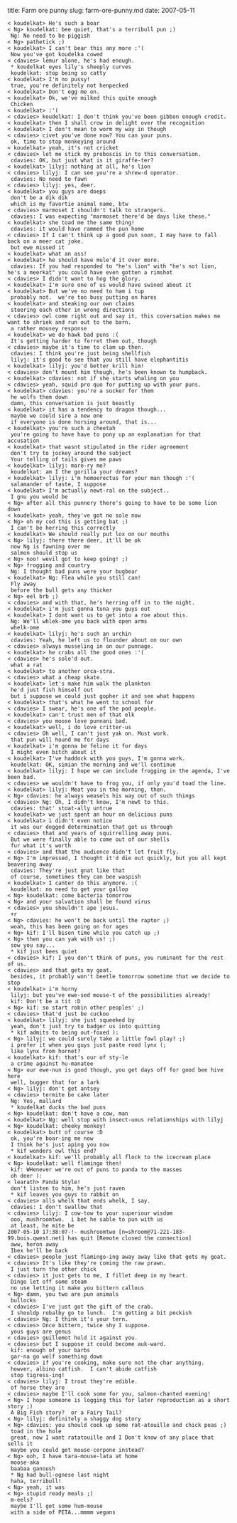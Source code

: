 title: Farm ore punny
slug: farm-ore-punny.md
date: 2007-05-11


    < koudelkat> He's such a boar
    < Ng> koudelkat: bee quiet, that's a terribull pun ;)
     Ng: No need to be piggish
    < Ng> pathetick ;)
    < koudelkat> I can't bear this any more :'(
     Now you've got koudelka cowed
    < cdavies> lemur alone, he's had enough.
     * koudelkat eyes lily's sheeply curves
     koudelkat: stop being so catty
    < koudelkat> I'm no pussy!
     true, you're definitely not henpecked
    < koudelkat> Don't egg me on.
    < koudelkat> Ok, we've milked this quite enough
     Chicken
    < koudelkat> :'(
    < cdavies> koudelkat: I don't think you've been gibbon enough credit.
    < koudelkat> then I shall crow in delight over the recognition
    < koudelkat> I don't mean to worm my way in though
    < cdavies> civet you've done now? You can your puns.
     ok, time to stop monkeying around
    < koudelkat> yeah, it's not cricket
    < cdavies> let me stick my proboscis in to this conversation.
     cdavies: OK, but just what is it giraffe-ter?
    < koudelkat> lilyj: nothing at all, he's lion
    < cdavies> lilyj: I can see you're a shrew-d operator.
     cdavies: No need to fawn
    < cdavies> lilyj: yes, deer.
    < koudelkat> you guys are doeps
     don't be a dik dik
     which is my favortie animal name, btw
    < cdavies> marmoset I shouldn't talk to strangers.
     cdavies: I was expecting "marmoset there'd be days like these."
    < koudelkat> she toad me the same thing!
     cdavies: it would have rammed the pun home
    < cdavies> If I can't think up a good pun soon, I may have to fall back on a meer cat joke.
     but ewe missed it
    < koudelkat> what an ass!
    < koudelkat> he should have mule'd it over more.
     cdavies: If you had responded to "he's lion" with "he's not lion, he's a meerkat" you could have even gotten a rimshot
    < cdavies> I didn't want to hog the glory.
    < koudelkat> I'm sure one of us would have swined about it
    < koudelkat> But we've no need to ham i tup
     probably not.  we're too busy putting on hares
    < koudelkat> and steaking our own claims
     steering each other in wrong directions
    < cdavies> owl come right out and say it, this coversation makes me want to shriek and run out to the barn.
     a rather mousey response
    < koudelkat> we do hawk bad puns :(
     It's getting harder to ferret them out, though
    < cdavies> maybe it's time to clam up then.
     cdavies: I think you're just being shellfish
     lilyj: it's good to see that you still have elephantitis
    < koudelkat> lilyj: you'd better krill him!
    < cdavies> don't mount him though, he's been known to humpback.
    < koudelkat> cdavies: not if she starts whaling on you
    < cdavies> yeah, squid pro quo for putting up with your puns.
    < koudelkat> cdavies: you're a sucker for them
     he wolfs them down
     damn, this conversation is just beastly
    < koudelkat> it has a tendency to dragon though...
     maybe we could sire a new one
     if everyone is done horsing around, that is...
    < koudelkat> you're such a cheetah
     you're going to have have to pony up an explanation for that accusation
    < koudelkat> that wasnt stipulated in the rider agreement
     don't try to jockey around the subject
     Your telling of tails gives me paws
    < koudelkat> lilyj: mare-ry me?
     koudelkat: am I the gorilla your dreams?
    < koudelkat> lilyj: i'm homoerectus for your man though :'(
     salamander of taste, I suppose
    < koudelkat> I'm actually newt-ral on the subject..
     I gnu you would be
    < Ng> after all this punnery there's going to have to be some lion down
    < koudelkat> yeah, they've got no sole now
    < Ng> oh my cod this is getting bat ;)
     I can't be herring this correctly
    < koudelkat> We should really put lox on our mouths
    < Ng> lilyj: there there deer, it'll be ok
     now Ng is fawning over me
     salmon should stop us
    < Ng> noo! wevil got to keep going! ;)
    < Ng> frogging and country
     Ng: I thought bad puns were your bugbear
    < koudelkat> Ng: Flea while you still can!
     Fly away
     before the bull gets any thicker
    < Ng> eel brb ;)
    < cdavies> and with that, he's herring off in to the night.
    < koudelkat> i'm just gonna tuna you guys out
    < koudelkat> I dont want us to get into a roe about this.
     Ng: We'll whlek-ome you back with open arms
     whelk-ome
    < koudelkat> lilyj: he's such an urchin
     cdavies: Yeah, he left us to flounder about on our own
    < cdavies> always musseling in on our punnage.
    < koudelkat> he crabs all the good ones :'(
    < cdavies> he's sole'd out.
     what a rat
    < koudelkat> to another orca-stra.
    < cdavies> what a cheap skate.
    < koudelkat> let's make him walk the plankton
     he'd just fish himself out
     but i suppose we could just gopher it and see what happens
    < koudelkat> that's what he went to school for
    < cdavies> I swear, he's one of the pod people.
    < koudelkat> can't trust men of that elk
    < cdavies> you moose love punnani bad.
    < koudelkat> well, i do love critter-us
    < cdavies> Oh well, I can't just yak on. Must work.
     that pun will hound me for days
    < koudelkat> i'm gonna be feline it for days
     I might even bitch about it
    < koudelkat> I've haddock with you guys, I'm gonna work.
     koudelkat: OK, simian the morning and we'll continue
    < koudelkat> lilyj: I hope we can include frogging in the agenda, I've been bad.
    < cdavies> we wouldn't have to frog you, if only you'd toad the line.
    < koudelkat> lilyj: Meat you in the morning, then.
    < Ng> cdavies: he always weasels his way out of such things
    < cdavies> Ng: Oh, I didn't know, I'm newt to this.
     cdavies: that' stoat-ally untrue
    < koudelkat> we just spent an hour on delicious puns
    < koudelkat> i didn't even notice
     it was our dogged determination that got us through
    < cdavies> that and years of squirrelling away puns.
     But we were finally able to come out of our shells
     fur what it's worth
    < cdavies> and that the audience didn't let fruit fly.
    < Ng> I'm impressed, I thought it'd die out quickly, but you all kept beavering away
     cdavies: They're just gnat like that
     of course, sometimes they can bee waspish
    < koudelkat> I canter do this anymore. :(
     koudelkat: no need to get your gallop
    < Ng> koudelkat: come bacteria tomorrow
    < Ng> and your salvation shall be found virus
    < cdavies> you shouldn't ape jesus.
     +r
    < Ng> cdavies: he won't be back until the raptor ;)
     woah, this has been going on for ages
    < Ng> kif: I'll bison time while you catch up ;)
    < Ng> then you can yak with us! ;)
     sow you say...
     * kif just bees quiet
    < cdavies> kif: I you don't think of puns, you ruminant for the rest of us.
    < cdavies> and that gets my goat.
     besides, it probably won't beetle tomorrow sometime that we decide to stop
    < koudelkat> i'm horny
     lilyj: but you've ewe-sed mouse-t of the possibilities already!
     kif: Don't be a tit :D
    < Ng> kif: so start robin other peoples' ;)
    < cdavies> that'd just be cuckoo
    < koudelkat> lilyj: she just squeeked by
     yeah, don't just try to badger us into quitting
     * kif admits to being out-foxed ):
    < Ng> lilyj: we could surely take a little fowl play? ;)
     i prefer it when you guys just paste rood lynx (;
     like lynx from hornet?
    < koudelkat> kif: that's our of sty-le
     a crime against hu-manatee
    < Ng> our ewe-nun is good though, you get days off for good bee hive here
     well, bugger that for a lark
    < Ng> lilyj: don't get antsey
    < cdavies> termite be cake later
     Ng: Yes, mallard
     * koudelkat ducks the bad puns
    < Ng> koudelkat: don't have a cow, man
    < koudelkat> Ng: well stop with insect-uous relationships with lilyj
    < Ng> koudelkat: cheeky monkey!
    < koudelkat> butt of course :D
     ok, you're boar-ing me now
     I think he's just aping you now
     * kif wonders owl this end?
    < koudelkat> kif: we'll probably all flock to the icecream place
    < Ng> koudelkat: well flamingo then!
     kif: WHenever we're out of puns to panda to the masses
     oh deer ):
    < learath> Panda Style!
     don't listen to him, he's just raven
     * kif leaves you guys to rabbit on
    < cdavies> alls whelk that ends whelk, I say.
     cdavies: I don't swallow that
    < cdavies> lilyj: I cow-tow to your superiour wisdom
     ooo, mushroomtwo.  i bet he sable to pun with us
     at least, he mite be
    2007-05-10 17:38:07-!- mushroomtwo [n=shroom@71-221-183-99.bois.qwest.net] has quit [Remote closed the connection]
     aww, heron away
     Ibex he'll be back
    < cdavies> people just flamingo-ing away away like that gets my goat.
    < cdavies> It's like they're coming the raw prawn.
     I just turn the other chick
    < cdavies> it just gets to me, I fillet deep in my heart.
     Dingo let off some steam
     no use letting it make you bittern callous
    < Ng> damn, you two are pun animals
     bullocks
    < cdavies> I've just got the gift of the crab.
     I shouldp robalby go to lunch.  I'm getting a bit peckish
    < cdavies> Ng: I think it's your tern.
    < cdavies> Once bittern, twice shy I suppose.
     yous guys are genus
    < cdavies> guillemot hold it against you.
    < cdavies> but I suppose it could become auk-ward.
     kif: enough of your barbs
     gar-na go wolf something down
    < cdavies> if you're cooking, make sure not the char anything.
     howver, albino catfish.  I can't abide catfish
     stop tigress-ing!
    < cdavies> lilyj: I trout they're edible.
     of horse they are
    < cdavies> maybe I'll cook some for you, salmon-chanted evening!
    < Ng> I hope someone is logging this for later reproduction as a short story ;)
     A Big Fish story?  or a Fairy Tail?
    < Ng> lilyj: definitely a shaggy dog story
    < Ng> cdavies: you should cook up some rat-atouille and chick peas ;)
     toad in the hole
     great, now I want ratatouille and I Don't know of any place that sells it
     maybe you could get mouse-cerpone instead?
    < Ng> ooh, I have tara-mouse-lata at home
     moose-aka
     baabaa ganoush
     * Ng had bull-ognese last night
     haha, terribull!
    < Ng> yeah, it was
    < Ng> stupid ready meals ;)
     m-eels?
     maybe I'll get some hum-mouse
     with a side of PETA...mmmm vegans